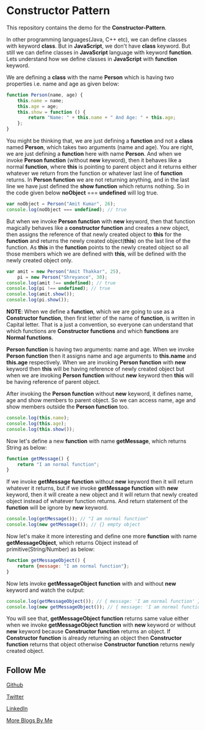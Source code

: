 Constructor Pattern
===================
This repository contains the demo for the **Constructor-Pattern**.

In other programming languages(Java, C++ etc), we can define classes with keyword **class**. But in **JavaScript**, we don't have **class** keyword. But still we can define classes in **JavaScript** language with keyword **function**. Lets understand how we define classes in **JavaScript** with **function** keyword.

We are defining a **class** with the name **Person** which is having two properties i.e. name and age as given below:

```javascript
function Person(name, age) {
    this.name = name;
    this.age = age;
    this.show = function () {
        return "Name: " + this.name + " And Age: " + this.age;
    };
}
```

You might be thinking that, we are just defining a **function** and not a **class** named **Person**, which takes two arguments (name and age). You are right, we are just defining a **function** here with name **Person**. And when we invoke **Person function** (without **new** keyword), then it behaves like a normal **function**, where **this** is pointing to parent object and it returns either whatever we return from the function or whatever last line of **function** returns. In **Person function** we are not returning anything, and in the last line we have just defined the **show function** which returns nothing. So in the code given below **noObject** === **undefined** will log true.

```javascript
var noObject = Person("Amit Kumar", 26);
console.log(noObject === undefined); // true
```

But when we invoke **Person function** with **new** keyword, then that function magically behaves like a **constructor function** and creates a new object, then assigns the reference of that newly created object to **this** for the **function** and returns the newly created object(**this**) on the last line of the function. As **this** in the **function** points to the newly created object so all those members which we are defined with **this**, will be defined with the newly created object only.

```javascript
var amit = new Person("Amit Thakkar", 25),
    pi = new Person("Shreyance", 30);
console.log(amit !== undefined); // true
console.log(pi !== undefined); // true
console.log(amit.show());
console.log(pi.show());
```

**NOTE**: When we define a **function**, which we are going to use as a **Constructor function**, then first letter of the name of **function**, is written in Capital letter. That is a just a convention, so everyone can understand that which functions are **Constructor functions** and which **functions** are **Normal functions**.

**Person function** is having two arguments: name and age. When we invoke **Person function** then it assigns name and age arguments to **this.name** and **this.age** respectively. When we are invoking **Person function** with **new** keyword then **this** will be having reference of newly created object but when we are invoking **Person function** without **new** keyword then **this** will be having reference of parent object.

After invoking the **Person function** without **new** keyword, it defines name, age and show members to parent object. So we can access name, age and show members outside the **Person function** too.

```javascript
console.log(this.name);
console.log(this.age);
console.log(this.show());
```

Now let's define a new **function** with name **getMessage**, which returns String as below:

```javascript
function getMessage() {
    return "I am normal function";
}
```

If we invoke **getMessage function** without **new** keyword then it will return whatever it returns, but if we invoke **getMessage function** with **new** keyword, then it will create a new object and it will return that newly created object instead of whatever function returns. And return statement of the **function** will be ignore by **new** keyword.

```javascript
console.log(getMessage()); // "I am normal function"
console.log(new getMessage()); // {} empty object
```

Now let's make it more interesting and define one more **function** with name **getMessageObject**, which returns Object instead of primitive(String/Number) as below:

```javascript
function getMessageObject() {
    return {message: "I am normal function"};
}
```

Now lets invoke **getMessageObject function** with and without **new** keyword and watch the output:

```javascript
console.log(getMessageObject()); // { message: 'I am normal function' }
console.log(new getMessageObject()); // { message: 'I am normal function' }
```

You will see that, **getMessageObject function** returns same value either when we invoke **getMessageObject function** with **new** keyword or without **new** keyword because **Constructor function** returns an object. If **Constructor function** is already returning an object then **Constructor function** returns that object otherwise **Constructor function** returns newly created object.

Follow Me
---
[Github](https://github.com/AmitThakkar)

[Twitter](https://twitter.com/amit_thakkar01)

[LinkedIn](https://in.linkedin.com/in/amitthakkar01)

[More Blogs By Me](http://amitthakkar.github.io/)